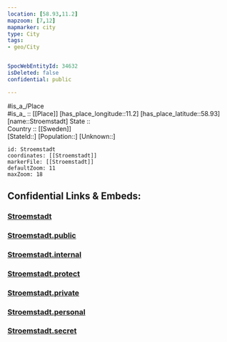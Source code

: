 ```yaml
---
location: [58.93,11.2] 
mapzoom: [7,12] 
mapmarker: city 
type: City
tags:
- geo/City


SpocWebEntityId: 34632
isDeleted: false
confidential: public

---
```

#is_a_/Place  
#is_a_ :: [[Place]] 
[has_place_longitude::11.2] 
[has_place_latitude::58.93] 
[name::Stroemstadt] 
State ::  
Country :: [[Sweden]]  
[StateId::] 
[Population::] 
[Unknown::] 


```leaflet
id: Stroemstadt
coordinates: [[Stroemstadt]] 
markerFile: [[Stroemstadt]] 
defaultZoom: 11 
maxZoom: 18
```


## Confidential Links & Embeds: 

### [Stroemstadt](/_Standards/Earth/Continent/Europe/Europe~North/Sweden/Provinces~Sweden/Västra_Götaland/City/Stroemstadt.md) 

### [Stroemstadt.public](/_public/Earth/Continent/Europe/Europe~North/Sweden/Provinces~Sweden/Västra_Götaland/City/Stroemstadt.public.md) 

### [Stroemstadt.internal](/_internal/Earth/Continent/Europe/Europe~North/Sweden/Provinces~Sweden/Västra_Götaland/City/Stroemstadt.internal.md) 

### [Stroemstadt.protect](/_protect/Earth/Continent/Europe/Europe~North/Sweden/Provinces~Sweden/Västra_Götaland/City/Stroemstadt.protect.md) 

### [Stroemstadt.private](/_private/Earth/Continent/Europe/Europe~North/Sweden/Provinces~Sweden/Västra_Götaland/City/Stroemstadt.private.md) 

### [Stroemstadt.personal](/_personal/Earth/Continent/Europe/Europe~North/Sweden/Provinces~Sweden/Västra_Götaland/City/Stroemstadt.personal.md) 

### [Stroemstadt.secret](/_secret/Earth/Continent/Europe/Europe~North/Sweden/Provinces~Sweden/Västra_Götaland/City/Stroemstadt.secret.md)

